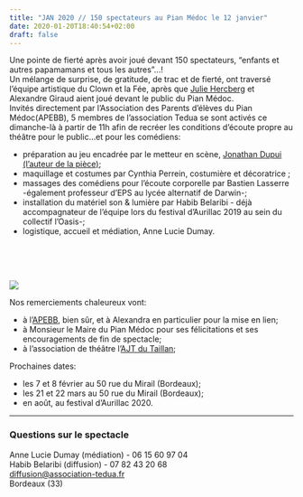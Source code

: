 ```yaml
---
title: "JAN 2020 // 150 spectateurs au Pian Médoc le 12 janvier"
date: 2020-01-20T18:40:54+02:00
draft: false
---
```


Une pointe de fierté après avoir joué devant 150 spectateurs, “enfants et autres papamamans et tous les autres”...!   
Un mélange de surprise, de gratitude, de trac et de fierté, ont traversé l’équipe artistique du Clown et la Fée, après que [Julie Hercberg](https://leclownetlafee.fr/pages/l-equipe/) et Alexandre Giraud aient joué devant le public du Pian Médoc.   
Invités directement par l’Association des Parents d’élèves du Pian Médoc(APEBB), 5 membres de l’association Tedua se sont activés ce dimanche-là à partir de 11h afin de recréer les conditions d’écoute propre au théâtre pour le public…et pour les comédiens: 
- préparation au jeu encadrée par le metteur en scène, [Jonathan Dupui (l’auteur de la pièce)](https://blog.association-tedua.fr/accueil/jonathan-dupui-enseignant-discipline-du-jeu-theatre-clown/); 
- maquillage et costumes par Cynthia Perrein, costumière et décoratrice ; 
- massages des comédiens pour l’écoute corporelle par Bastien Lasserre -également professeur d’EPS au lycée alternatif de Darwin-; 
- installation du matériel son & lumière par Habib Belaribi - déjà accompagnateur de l’équipe lors du festival d’Aurillac 2019 au sein du collectif l’Oasis-; 
- logistique, accueil et médiation, Anne Lucie Dumay.
<br>
<br>
<br>

![](/images/post-facebook.png)

Nos remerciements chaleureux vont:
- à l’[APEBB](https://www.facebook.com/apebb33), bien sûr, et à Alexandra en particulier pour la mise en lien;
- à Monsieur le Maire du Pian Médoc pour ses félicitations et ses encouragements de fin de spectacle;
- à l’association de théâtre l’[AJT du Taillan](https://www.facebook.com/AjtTheatre);

Prochaines dates:
- les 7 et 8 février au 50 rue du Mirail (Bordeaux);
- les 21 et 22 mars au 50 rue du Mirail (Bordeaux);
- en août, au festival d’Aurillac 2020.

---

### Questions sur le spectacle
Anne Lucie Dumay (médiation) - 06 15 60 97 04<br>
Habib Belaribi (diffusion) - 07 82 43 20 68<br>
diffusion@association-tedua.fr<br>
Bordeaux (33)<br>
